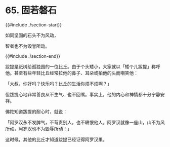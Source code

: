 # 65. 固若磐石
{{#include ./section-start}}

如同坚固的石头不为风动，

智者也不为毁誉所动。

{{#include ./section-end}}

跋提是祇树给孤独园的一位比丘。由于个头矮小，大家就以「矮个儿跋提」称呼他。甚至有些年轻比丘经常拉他的鼻子、耳朵或拍他的头而嘲笑他：

「大叔，你好吗？快乐吗？比丘的生活你烦不烦啊？」

但跋提心地非常善良从不生气、也不回嘴。事实上，他的内心和神情都十分宁静安祥。

佛陀知道跋提的耐心时，就说：

「阿罗汉永不发脾气，不苛责别人，也不瞋恨他人。阿罗汉就像一座山，山不为风所动，阿罗汉也不为毁辱所动！」

这时候，其他的比丘才知道跋提已经证得阿罗汉果。


